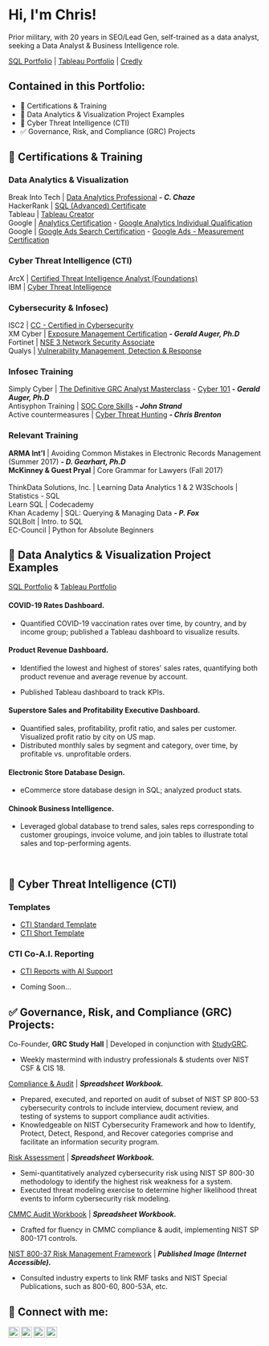 <h1>Hi, I'm Chris! <a href="https://www.linkedin.com/in/reachchrisyoung/"> </a> </h1>
Prior military, with 20 years in SEO/Lead Gen, self-trained as a data analyst, seeking a Data Analyst & Business Intelligence role. <br />

[SQL Portfolio](https://github.com/reachchrisyoung/SQL) | [Tableau Portfolio](https://public.tableau.com/app/profile/reachchrisyoung/vizzes) | [Credly](https://www.credly.com/users/christopher-young.6e05f908/badges)

<h2>Contained in this Portfolio:</h2>

+ 📜 Certifications & Training
+ 🤳 Data Analytics & Visualization Project Examples
+ 📓 Cyber Threat Intelligence (CTI) 
+ ✅ Governance, Risk, and Compliance (GRC) Projects 


<h2>📜 Certifications & Training</h2>

<h3>Data Analytics & Visualization</h3>

Break Into Tech | [Data Analytics Professional](https://drive.google.com/file/d/14xGfHc_UG-yQAbFFt2G_M9WR02H6WG71/view?usp=sharing) <b><i>- C. Chaze</b></i>  <br />
HackerRank | [SQL (Advanced) Certificate](https://drive.google.com/file/d/12zPHg_l3yAlJdxX9qvYeuN51xQ9ZDkZj/view?usp=sharing) <br />
Tableau | [Tableau Creator](https://www.linkedin.com/in/reachchrisyoung/details/certifications/) <br />
Google | [Analytics Certification](https://drive.google.com/file/d/1fHUbCj5flN8njCvCIl9SQhh2zfu_rV31/view?usp=sharing) - [Google Analytics Individual Qualification](https://drive.google.com/file/d/1772VGdXHkgSDdzEbS0zkOIv3elS_-Ye-/view?usp=sharing) <br />
Google | [Google Ads Search Certification](https://drive.google.com/file/d/1xPg3G8RBeQQ0A50eWiRWqWAnl415oSjc/view?usp=sharing) - [Google Ads - Measurement Certification](https://drive.google.com/file/d/1mbM0x1m6KSPqjNeMYF4dYwfo5GnptTpj/view?usp=sharing) <br />

<h3>Cyber Threat Intelligence (CTI)</h3>

ArcX | [Certified Threat Intelligence Analyst (Foundations)](https://drive.google.com/file/d/1r3Qfu_bypcJez3FGHf49odB2JsT4XIgt/view?usp=sharing) <br />
IBM | [Cyber Threat Intelligence](https://drive.google.com/file/d/1aryRev5p8gS0RG8fvgHT7A5-si1WYxy9/view?usp=sharing) <br />

<h3>Cybersecurity & Infosec)</h3>

ISC2 | [CC - Certified in Cybersecurity](https://drive.google.com/file/d/1BcK6t_aP-mQNcjPEyU9q9bcXCIAENSsP/view?usp=sharing) <br />
XM Cyber | [Exposure Management Certification](https://drive.google.com/file/d/17MqiYrJKb6sdjDjzKS2JphugWPBbcxEf/view?usp=sharing) <b><i>- Gerald Auger, Ph.D</b></i> <br />
Fortinet | [NSE 3 Network Security Associate](https://drive.google.com/file/d/1iRr0pz78Doz_eh0eM-Mz0oZRUqSpCHok/view?usp=sharing) <br />
Qualys | [Vulnerability Management, Detection & Response](https://drive.google.com/file/d/1Qq8v5K6kIpWE3K1MBtJTBLue4hnrfmrA/view?usp=sharing) <br />

<h3> Infosec Training </h3>

Simply Cyber | [The Definitive GRC Analyst Masterclass](https://drive.google.com/file/d/10PvhJuFE42w9Mq4-OV45lYcwdMSvN3Af/view?usp=sharing) - [Cyber 101](https://drive.google.com/file/d/1RE7irO50tOZjrKd0T1MMoi5mjchU_F6E/view?usp=sharing) <b><i>- Gerald Auger, Ph.D</b></i> <br />
Antisyphon Training | [SOC Core Skills](https://drive.google.com/file/d/1RXM5xwPOQYMv1iG1KqJn87vHZzE20vwe/view?usp=sharing) <b><i>- John Strand </b></i> <br />
Active countermeasures | [Cyber Threat Hunting](https://drive.google.com/file/d/1tdJfoPy03LDZBB-aLe7BcqSy4upsyDhd/view?usp=sharing) <b><i>- Chris Brenton </b></i> <br />

<h3> Relevant Training </h3>

<b>ARMA Int'l</b> | Avoiding Common Mistakes in Electronic Records Management (Summer 2017) <b><i>- D. Gearhart, Ph.D</b></i> <br />
<b>McKinney & Guest Pryal</b> | Core Grammar for Lawyers (Fall 2017) <br />
<br />
ThinkData Solutions, Inc. | Learning Data Analytics 1 & 2
W3Schools | Statistics - SQL <br />
Learn SQL | Codecademy <br />
Khan Academy | SQL: Querying & Managing Data <b><i>- P. Fox </b></i> <br />
SQLBolt | Intro. to SQL <br />
EC-Council | Python for Absolute Beginners


<h2> 🤳 Data Analytics & Visualization Project Examples </h2>

[SQL Portfolio](https://github.com/reachchrisyoung/SQL) & [Tableau Portfolio](https://public.tableau.com/app/profile/reachchrisyoung/vizzes) <br />

<h4> COVID-19 Rates Dashboard. </h4>

- Quantified COVID-19 vaccination rates over time, by country, and by income group; published a Tableau dashboard to visualize results.

<h4> Product Revenue Dashboard. </h4>

- Identified the lowest and highest of stores' sales rates, quantifying both product revenue and average revenue by account.

- Published Tableau dashboard to track KPIs.

<h4> Superstore Sales and Profitability Executive Dashboard. </h4>

- Quantified sales, profitability, profit ratio, and sales per customer. Visualized profit ratio by city on US map.
- Distributed monthly sales by segment and category, over time, by profitable vs. unprofitable orders.

<h4> Electronic Store Database Design. </h4>

- eCommerce store database design in SQL; analyzed product stats.

<h4> Chinook Business Intelligence. </h4>

- Leveraged global database to trend sales, sales reps corresponding to customer groupings, invoice volume, and join tables to illustrate total sales and top-performing agents.
<br />

<h2> 📓 Cyber Threat Intelligence (CTI) </h2>

<h3>Templates</h3>

- [CTI Standard Template](https://github.com/reachchrisyoung/CTI-Standard-Template) <br />
- [CTI Short Template](https://github.com/reachchrisyoung/CTI-Short-Template)<br />

<h3>CTI Co-A.I. Reporting</h3>

- [CTI Reports with AI Support](https://github.com/reachchrisyoung/CTI-Reports-AI-Support)

+ Coming Soon...

<h2> ✅ Governance, Risk, and Compliance (GRC) Projects: </h2>

Co-Founder,&nbsp;<b>GRC Study Hall</b>&nbsp;|&nbsp;Developed in conjunction with [StudyGRC](https://studygrc.com/).

- Weekly mastermind with industry professionals & students over NIST CSF & CIS 18.

[Compliance & Audit](https://github.com/reachchrisyoung/GRC-Compliance-Audit) | <b><i>Spreadsheet Workbook.</b></i>

- Prepared, executed, and reported on audit of subset of NIST SP 800-53 cybersecurity controls to include interview, document review, and testing of systems to support compliance audit activities.
- Knowledgeable on NIST Cybersecurity Framework and how to Identify, Protect, Detect, Respond, and Recover categories comprise and facilitate an information security program.

[Risk Assessment](https://github.com/reachchrisyoung/GRC-Risk-Assessment) | <b><i>Spreadsheet Workbook.</b></i>

- Semi-quantitatively analyzed cybersecurity risk using NIST SP 800-30 methodology to identify the highest risk weakness for a system.
- Executed threat modeling exercise to determine higher likelihood threat events to inform cybersecurity risk modeling.

[CMMC Audit Workbook](https://docs.google.com/spreadsheets/d/1M4I6wVzmSpT6VNz3kyFizZvk2V-37UW3/edit?usp=sharing&ouid=110880928801368473815&rtpof=true&sd=true) | <b><i>Spreadsheet Workbook.</b></i>

- Crafted for fluency in CMMC compliance & audit, implementing NIST SP 800-171 controls.

[NIST 800-37 Risk Management Framework](https://www.canva.com/design/DAF2boPx2qA/JBfL3WhdE3fm1exsO16lIA/edit?utm_content=DAF2boPx2qA&utm_campaign=designshare&utm_medium=link2&utm_source=sharebutton) | <b><i>Published Image (Internet Accessible).</b></i>

- Consulted industry experts to link RMF tasks and NIST Special Publications, such as 800-60, 800-53A, etc.<br />

<h2> 🔗 Connect with me:</h2>

[<img align="left" alt="yourname | YouTube" width="22px" src="https://cdn.jsdelivr.net/npm/simple-icons@v3/icons/youtube.svg" />][youtube]
[<img align="left" alt="yourname | Twitter" width="22px" src="https://cdn.jsdelivr.net/npm/simple-icons@v3/icons/twitter.svg" />][twitter]
[<img align="left" alt="yourname | LinkedIn" width="22px" src="https://cdn.jsdelivr.net/npm/simple-icons@v3/icons/linkedin.svg" />][linkedin]
[<img align="left" alt="yourname | Instagram" width="22px" src="https://cdn.jsdelivr.net/npm/simple-icons@v3/icons/instagram.svg" />][instagram]

[twitter]: https://twitter.com/
[youtube]: https://www.youtube.com/reachchrisyoung
[instagram]: https://www.instagram.com/
[linkedin]: https://linkedin.com/in/
